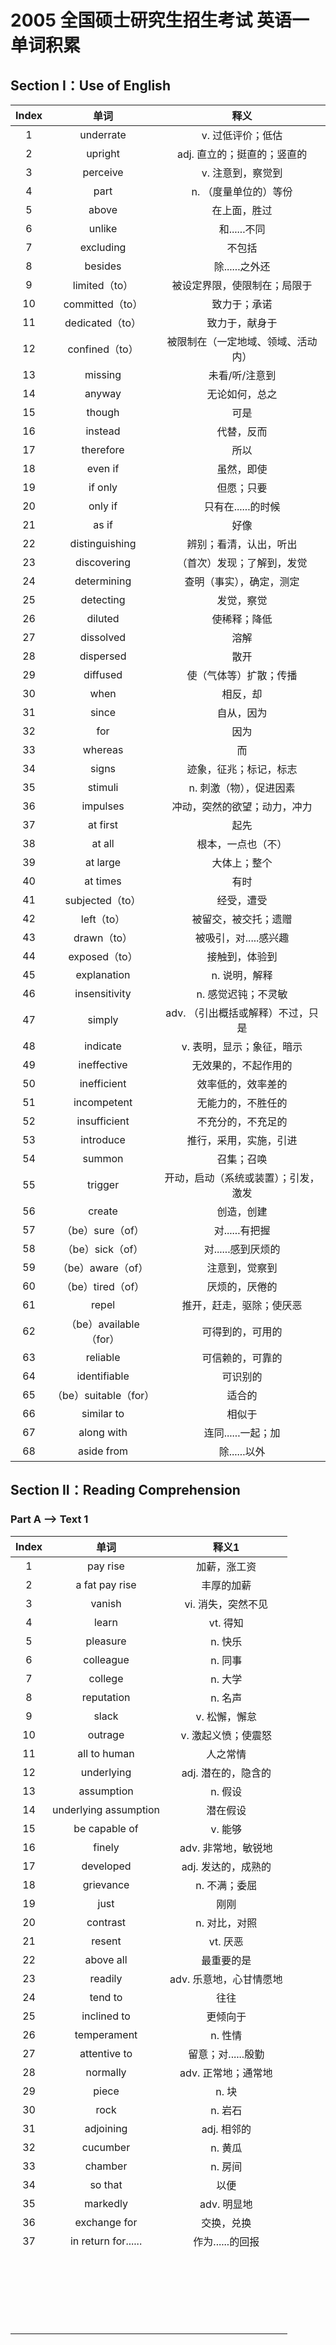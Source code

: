 # 2005 全国硕士研究生招生考试 英语一 单词积累

## Section I：Use of English

| Index |          单词          |                 释义                 |
| :---: | :--------------------: | :----------------------------------: |
|   1   |       underrate        |          v. 过低评价；低估           |
|   2   |        upright         |     adj. 直立的；挺直的；竖直的      |
|   3   |        perceive        |          v. 注意到，察觉到           |
|   4   |          part          |        n. （度量单位的）等份         |
|   5   |         above          |             在上面，胜过             |
|   6   |         unlike         |             和......不同             |
|   7   |       excluding        |                不包括                |
|   8   |        besides         |            除......之外还            |
|   9   |     limited（to）      |     被设定界限，使限制在；局限于     |
|  10   |    committed（to）     |             致力于；承诺             |
|  11   |    dedicated（to）     |            致力于，献身于            |
|  12   |     confined（to）     |  被限制在（一定地域、领域、活动内）  |
|  13   |        missing         |            未看/听/注意到            |
|  14   |         anyway         |            无论如何，总之            |
|  15   |         though         |                 可是                 |
|  16   |        instead         |              代替，反而              |
|  17   |       therefore        |                 所以                 |
|  18   |        even if         |              虽然，即使              |
|  19   |        if only         |              但愿；只要              |
|  20   |        only if         |          只有在......的时候          |
|  21   |         as if          |                 好像                 |
|  22   |     distinguishing     |        辨别；看清，认出，听出        |
|  23   |      discovering       |      （首次）发现；了解到，发觉      |
|  24   |      determining       |       查明（事实），确定，测定       |
|  25   |       detecting        |              发觉，察觉              |
|  26   |        diluted         |             使稀释；降低             |
|  27   |       dissolved        |                 溶解                 |
|  28   |       dispersed        |                 散开                 |
|  29   |        diffused        |        使（气体等）扩散；传播        |
|  30   |          when          |               相反，却               |
|  31   |         since          |              自从，因为              |
|  32   |          for           |                 因为                 |
|  33   |        whereas         |                  而                  |
|  34   |         signs          |        迹象，征兆；标记，标志        |
|  35   |        stimuli         |       n. 刺激（物），促进因素        |
|  36   |        impulses        |     冲动，突然的欲望；动力，冲力     |
|  37   |        at first        |                 起先                 |
|  38   |         at all         |          根本，一点也（不）          |
|  39   |        at large        |             大体上；整个             |
|  40   |        at times        |                 有时                 |
|  41   |    subjected（to）     |              经受，遭受              |
|  42   |       left（to）       |         被留交，被交托；遗赠         |
|  43   |      drawn（to）       |        被吸引，对.....感兴趣         |
|  44   |     exposed（to）      |            接触到，体验到            |
|  45   |      explanation       |            n. 说明，解释             |
|  46   |     insensitivity      |         n. 感觉迟钝；不灵敏          |
|  47   |         simply         |  adv. （引出概括或解释）不过，只是   |
|  48   |        indicate        |      v. 表明，显示；象征，暗示       |
|  49   |      ineffective       |         无效果的，不起作用的         |
|  50   |      inefficient       |          效率低的，效率差的          |
|  51   |      incompetent       |          无能力的，不胜任的          |
|  52   |      insufficient      |          不充分的，不充足的          |
|  53   |       introduce        |        推行，采用，实施，引进        |
|  54   |         summon         |              召集；召唤              |
|  55   |        trigger         | 开动，启动（系统或装置）；引发，激发 |
|  56   |         create         |              创造，创建              |
|  57   |    （be）sure（of）    |            对......有把握            |
|  58   |    （be）sick（of）    |          对......感到厌烦的          |
|  59   |   （be）aware（of）    |            注意到，觉察到            |
|  60   |   （be）tired（of）    |            厌烦的，厌倦的            |
|  61   |         repel          |       推开，赶走，驱除；使厌恶       |
|  62   | （be）available（for） |           可得到的，可用的           |
|  63   |        reliable        |           可信赖的，可靠的           |
|  64   |      identifiable      |               可识别的               |
|  65   | （be）suitable（for）  |                适合的                |
|  66   |       similar to       |                相似于                |
|  67   |       along with       |          连同......一起；加          |
|  68   |       aside from       |             除......以外             |

## Section II：Reading Comprehension

### Part A --> Text 1

| Index |         单词          |          释义1          |
| :---: | :-------------------: | :---------------------: |
|   1   |       pay rise        |      加薪，涨工资       |
|   2   |    a fat pay rise     |       丰厚的加薪        |
|   3   |        vanish         |   vi. 消失，突然不见    |
|   4   |         learn         |        vt. 得知         |
|   5   |       pleasure        |         n. 快乐         |
|   6   |       colleague       |         n. 同事         |
|   7   |        college        |         n. 大学         |
|   8   |      reputation       |         n. 名声         |
|   9   |         slack         |      v. 松懈，懈怠      |
|  10   |        outrage        |   v. 激起义愤；使震怒   |
|  11   |     all to human      |        人之常情         |
|  12   |      underlying       |   adj. 潜在的，隐含的   |
|  13   |      assumption       |         n. 假设         |
|  14   | underlying assumption |        潜在假设         |
|  15   |     be capable of     |         v. 能够         |
|  16   |        finely         |   adv. 非常地，敏锐地   |
|  17   |       developed       |   adj. 发达的，成熟的   |
|  18   |       grievance       |      n. 不满；委屈      |
|  19   |         just          |          刚刚           |
|  20   |       contrast        |      n. 对比，对照      |
|  21   |        resent         |        vt. 厌恶         |
|  22   |       above all       |       最重要的是        |
|  23   |        readily        | adv. 乐意地，心甘情愿地 |
|  24   |        tend to        |          往往           |
|  25   |      inclined to      |        更倾向于         |
|  26   |      temperament      |         n. 性情         |
|  27   |     attentive to      |   留意；对......殷勤    |
|  28   |       normally        |   adv. 正常地；通常地   |
|  29   |         piece         |          n. 块          |
|  30   |         rock          |         n. 岩石         |
|  31   |       adjoining       |       adj. 相邻的       |
|  32   |       cucumber        |         n. 黄瓜         |
|  33   |        chamber        |         n. 房间         |
|  34   |        so that        |          以便           |
|  35   |       markedly        |       adv. 明显地       |
|  36   |     exchange for      |       交换，兑换        |
|  37   |  in return for......  |    作为......的回报     |
|       |                       |                         |
|       |                       |                         |
|       |                       |                         |
|       |                       |                         |
|       |                       |                         |
|       |                       |                         |
|       |                       |                         |
|       |                       |                         |
|       |                       |                         |
|       |                       |                         |
|       |                       |                         |
|       |                       |                         |
|       |                       |                         |
|       |                       |                         |
|       |                       |                         |
|       |                       |                         |
|       |                       |                         |
|       |                       |                         |
|       |                       |                         |
|       |                       |                         |
|       |                       |                         |
|       |                       |                         |